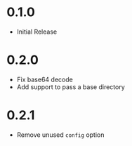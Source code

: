 # 0.1.0
* Initial Release

# 0.2.0
* Fix base64 decode
* Add support to pass a base directory

# 0.2.1
* Remove unused `config` option
